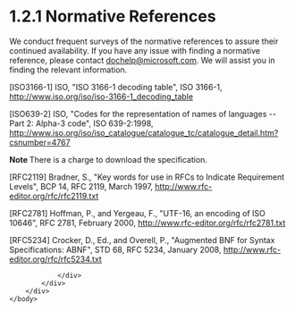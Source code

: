 <html dir="LTR" xmlns:mshelp="http://msdn.microsoft.com/mshelp" xmlns:ddue="http://ddue.schemas.microsoft.com/authoring/2003/5" xmlns:xlink="http://www.w3.org/1999/xlink" xmlns:tool="http://www.microsoft.com/tooltip">
    <head>
        <meta http-equiv="Content-Type" content="text/html; CHARSET=utf-8"></meta>
        <meta name="save" content="history"></meta>
        <title>1.2.1 Normative References</title>
        <xml>
            <mshelp:toctitle title="1.2.1 Normative References"></mshelp:toctitle>
            <mshelp:rltitle title="[MS-RPL]: Normative References"></mshelp:rltitle>
            <mshelp:keyword index="A" term="3afb01cd-a5a7-41d7-9922-2bec7fd74f4e"></mshelp:keyword>
            <mshelp:attr name="DCSext.ContentType" value="open specification"></mshelp:attr>
            <mshelp:attr name="AssetID" value="3afb01cd-a5a7-41d7-9922-2bec7fd74f4e"></mshelp:attr>
            <mshelp:attr name="TopicType" value="kbRef"></mshelp:attr>
            <mshelp:attr name="DCSext.Title" value="[MS-RPL]: Normative References" />
        </xml>
    </head>
    <body>
        <div id="header">
            <h1 class="heading">1.2.1 Normative References</h1>
        </div>
        <div id="mainSection">
            <div id="mainBody">
                <div id="allHistory" class="saveHistory"></div>
                <div id="sectionSection0" class="section" name="collapseableSection">
                    

<p>We conduct frequent surveys of the normative references to
assure their continued availability. If you have any issue with finding a
normative reference, please contact <a href="mailto:dochelp@microsoft.com">dochelp@microsoft.com</a>.
We will assist you in finding the relevant information. </p>

<p>[ISO3166-1] ISO, &quot;ISO
3166-1 decoding table&quot;, ISO 3166-1, <a href="https://go.microsoft.com/fwlink/?LinkId=147713">http://www.iso.org/iso/iso-3166-1_decoding_table</a></p>

<p>[ISO639-2] ISO, &quot;Codes for
the representation of names of languages -- Part 2: Alpha-3 code&quot;, ISO
639-2:1998, <a href="https://go.microsoft.com/fwlink/?LinkId=100294">http://www.iso.org/iso/iso_catalogue/catalogue_tc/catalogue_detail.htm?csnumber=4767</a></p>

<p><b>Note </b>There is a charge to download the specification.</p>

<p>[RFC2119] Bradner, S.,
&quot;Key words for use in RFCs to Indicate Requirement Levels&quot;, BCP 14,
RFC 2119, March 1997, <a href="https://go.microsoft.com/fwlink/?LinkId=90317">http://www.rfc-editor.org/rfc/rfc2119.txt</a></p>

<p>[RFC2781] Hoffman, P., and
Yergeau, F., &quot;UTF-16, an encoding of ISO 10646&quot;, RFC 2781, February
2000, <a href="https://go.microsoft.com/fwlink/?LinkId=90380">http://www.rfc-editor.org/rfc/rfc2781.txt</a></p>

<p>[RFC5234] Crocker, D., Ed., and
Overell, P., &quot;Augmented BNF for Syntax Specifications: ABNF&quot;, STD 68,
RFC 5234, January 2008, <a href="https://go.microsoft.com/fwlink/?LinkId=123096">http://www.rfc-editor.org/rfc/rfc5234.txt</a></p>


                </div>
            </div>
        </div>
    </body>
</html>